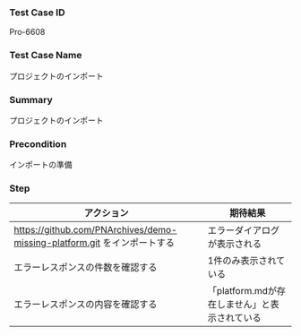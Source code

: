 ### Test Case ID
Pro-6608

### Test Case Name
プロジェクトのインポート

### Summary
プロジェクトのインポート

### Precondition
インポートの準備

### Step
| アクション      | 期待結果            |
|------------|-----------------|
| https://github.com/PNArchives/demo-missing-platform.git をインポートする | エラーダイアログが表示される |
| エラーレスポンスの件数を確認する | 1件のみ表示されている |
| エラーレスポンスの内容を確認する | 「platform.mdが存在しません」と表示されている |

